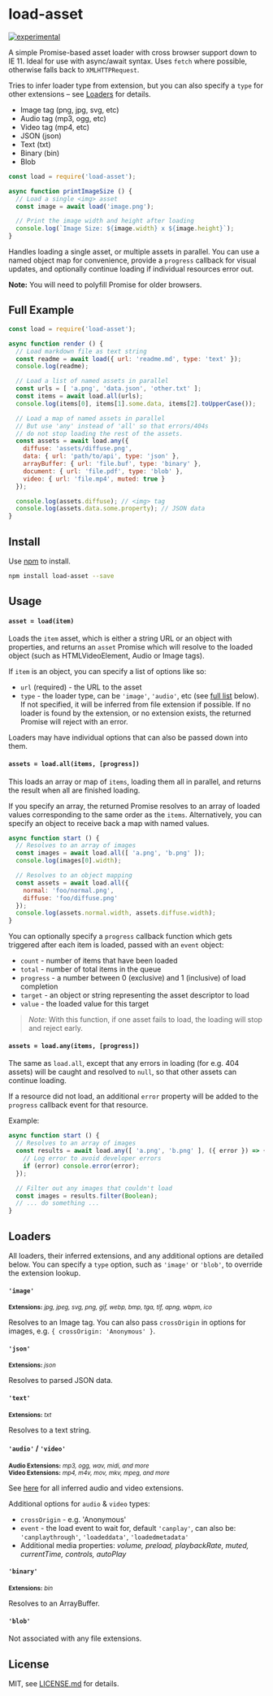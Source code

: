 # load-asset

[![experimental](http://badges.github.io/stability-badges/dist/experimental.svg)](http://github.com/badges/stability-badges)

A simple Promise-based asset loader with cross browser support down to IE 11. Ideal for use with async/await syntax. Uses `fetch` where possible, otherwise falls back to `XMLHTTPRequest`.

Tries to infer loader type from extension, but you can also specify a `type` for other extensions – see [Loaders](#loaders) for details.

- Image tag (png, jpg, svg, etc)
- Audio tag (mp3, ogg, etc)
- Video tag (mp4, etc)
- JSON (json)
- Text (txt)
- Binary (bin)
- Blob

```js
const load = require('load-asset');

async function printImageSize () {
  // Load a single <img> asset
  const image = await load('image.png');

  // Print the image width and height after loading
  console.log(`Image Size: ${image.width} x ${image.height}`);
}
```

Handles loading a single asset, or multiple assets in parallel. You can use a named object map for convenience, provide a `progress` callback for visual updates, and optionally continue loading if individual resources error out.

**Note:** You will need to polyfill Promise for older browsers.

## Full Example

```js
const load = require('load-asset');

async function render () {
  // Load markdown file as text string
  const readme = await load({ url: 'readme.md', type: 'text' });
  console.log(readme);

  // Load a list of named assets in parallel
  const urls = [ 'a.png', 'data.json', 'other.txt' ];
  const items = await load.all(urls);
  console.log(items[0], items[1].some.data, items[2].toUpperCase());

  // Load a map of named assets in parallel
  // But use 'any' instead of 'all' so that errors/404s
  // do not stop loading the rest of the assets.
  const assets = await load.any({
    diffuse: 'assets/diffuse.png',
    data: { url: 'path/to/api', type: 'json' },
    arrayBuffer: { url: 'file.buf', type: 'binary' },
    document: { url: 'file.pdf', type: 'blob' },
    video: { url: 'file.mp4', muted: true }
  });

  console.log(assets.diffuse); // <img> tag
  console.log(assets.data.some.property); // JSON data
}
```

## Install

Use [npm](https://npmjs.com/) to install.

```sh
npm install load-asset --save
```

## Usage

#### `asset = load(item)`

Loads the `item` asset, which is either a string URL or an object with properties, and returns an `asset` Promise which will resolve to the loaded object (such as HTMLVideoElement, Audio or Image tags).

If `item` is an object, you can specify a list of options like so:

- `url` (required) - the URL to the asset
- `type` - the loader type, can be `'image'`, `'audio'`, etc (see [full list](#loaders) below). If not specified, it will be inferred from file extension if possible. If no loader is found by the extension, or no extension exists, the returned Promise will reject with an error.

Loaders may have individual options that can also be passed down into them.

#### `assets = load.all(items, [progress])`

This loads an array or map of `items`, loading them all in parallel, and returns the result when all are finished loading. 

If you specify an array, the returned Promise resolves to an array of loaded values corresponding to the same order as the `items`. Alternatively, you can specify an object to receive back a map with named values.

```js
async function start () {
  // Resolves to an array of images
  const images = await load.all([ 'a.png', 'b.png' ]);
  console.log(images[0].width);

  // Resolves to an object mapping
  const assets = await load.all({
    normal: 'foo/normal.png',
    diffuse: 'foo/diffuse.png'
  });
  console.log(assets.normal.width, assets.diffuse.width);
}
```

You can optionally specify a `progress` callback function which gets triggered after each item is loaded, passed with an `event` object:

- `count` - number of items that have been loaded
- `total` - number of total items in the queue
- `progress` - a number between 0 (exclusive) and 1 (inclusive) of load completion
- `target` - an object or string representing the asset descriptor to load
- `value` - the loaded value for this target

> *Note:* With this function, if one asset fails to load, the loading will stop and reject early.

#### `assets = load.any(items, [progress])`

The same as `load.all`, except that any errors in loading (for e.g. 404 assets) will be caught and resolved to `null`, so that other assets can continue loading.

If a resource did not load, an additional `error` property will be added to the `progress` callback event for that resource.

Example:

```js
async function start () {
  // Resolves to an array of images
  const results = await load.any([ 'a.png', 'b.png' ], ({ error }) => {
    // Log error to avoid developer errors
    if (error) console.error(error);
  });

  // Filter out any images that couldn't load
  const images = results.filter(Boolean);
  // ... do something ...
}
```

## Loaders

All loaders, their inferred extensions, and any additional options are detailed below. You can specify a `type` option, such as `'image'` or `'blob'`, to override the extension lookup.

#### `'image'`

<sup>**Extensions:** *jpg, jpeg, svg, png, gif, webp, bmp, tga, tif, apng, wbpm, ico*</sup>

Resolves to an Image tag. You can also pass `crossOrigin` in options for images, e.g. `{ crossOrigin: 'Anonymous' }`.

#### `'json'`

<sup>**Extensions:** *json*</sup>

Resolves to parsed JSON data.

#### `'text'`

<sup>**Extensions:** *txt*</sup>

Resolves to a text string.

#### `'audio'` / `'video'`

<sup>**Audio Extensions:** *mp3, ogg, wav, midi, and more*  
**Video Extensions:** *mp4, m4v, mov, mkv, mpeg, and more*</sup>

See [here](https://github.com/mattdesl/browser-media-mime-type/blob/master/mime-types.json) for all inferred audio and video extensions.

Additional options for `audio` & `video` types:

- `crossOrigin` - e.g. 'Anonymous'
- `event` - the load event to wait for, default `'canplay'`, can also be: `'canplaythrough'`, `'loadeddata'`, `'loadedmetadata'`
- Additional media properties: *volume, preload, playbackRate, muted, currentTime, controls, autoPlay*

#### `'binary'`

<sup>**Extensions:** *bin*</sup>

Resolves to an ArrayBuffer.

#### `'blob'`

Not associated with any file extensions.

## License

MIT, see [LICENSE.md](http://github.com/mattdesl/load-asset/blob/master/LICENSE.md) for details.
